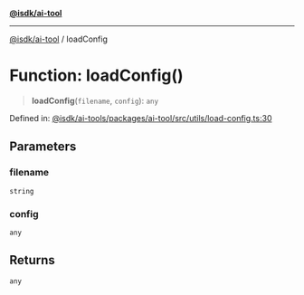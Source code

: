 [**@isdk/ai-tool**](../README.md)

***

[@isdk/ai-tool](../globals.md) / loadConfig

# Function: loadConfig()

> **loadConfig**(`filename`, `config`): `any`

Defined in: [@isdk/ai-tools/packages/ai-tool/src/utils/load-config.ts:30](https://github.com/isdk/ai-tool.js/blob/fb1809b53cc75a30928176c26910792b6b8a96e1/src/utils/load-config.ts#L30)

## Parameters

### filename

`string`

### config

`any`

## Returns

`any`

